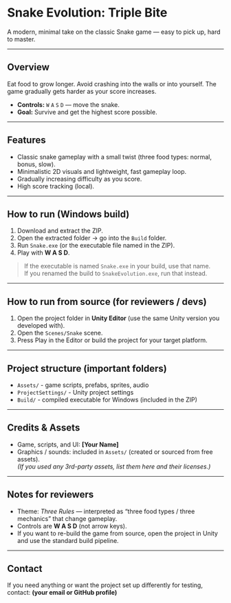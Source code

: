 # Snake Evolution: Triple Bite

A modern, minimal take on the classic Snake game — easy to pick up, hard to master.

---

## Overview
Eat food to grow longer. Avoid crashing into the walls or into yourself. The game gradually gets harder as your score increases.

- **Controls:** `W` `A` `S` `D` — move the snake.
- **Goal:** Survive and get the highest score possible.

---

## Features
- Classic snake gameplay with a small twist (three food types: normal, bonus, slow).
- Minimalistic 2D visuals and lightweight, fast gameplay loop.
- Gradually increasing difficulty as you score.
- High score tracking (local).

---

## How to run (Windows build)
1. Download and extract the ZIP.
2. Open the extracted folder → go into the `Build` folder.
3. Run `Snake.exe` (or the executable file named in the ZIP).
4. Play with **W A S D**.

> If the executable is named `Snake.exe` in your build, use that name.  
> If you renamed the build to `SnakeEvolution.exe`, run that instead.

---

## How to run from source (for reviewers / devs)
1. Open the project folder in **Unity Editor** (use the same Unity version you developed with).
2. Open the `Scenes/Snake` scene.
3. Press Play in the Editor or build the project for your target platform.

---

## Project structure (important folders)
- `Assets/` - game scripts, prefabs, sprites, audio
- `ProjectSettings/` - Unity project settings
- `Build/` - compiled executable for Windows (included in the ZIP)

---

## Credits & Assets
- Game, scripts, and UI: **[Your Name]**  
- Graphics / sounds: included in `Assets/` (created or sourced from free assets).  
  *(If you used any 3rd-party assets, list them here and their licenses.)*

---

## Notes for reviewers
- Theme: *Three Rules* — interpreted as “three food types / three mechanics” that change gameplay.
- Controls are **W A S D** (not arrow keys).
- If you want to re-build the game from source, open the project in Unity and use the standard build pipeline.

---

## Contact
If you need anything or want the project set up differently for testing, contact: **(your email or GitHub profile)**

